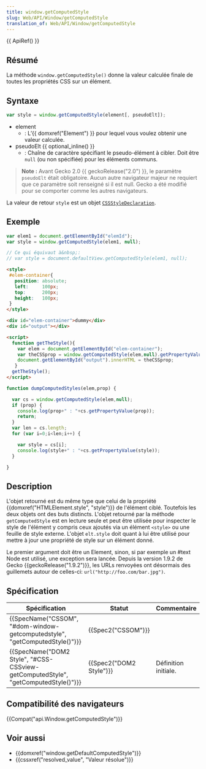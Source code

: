```yaml
---
title: window.getComputedStyle
slug: Web/API/Window/getComputedStyle
translation_of: Web/API/Window/getComputedStyle
---
```

{{ ApiRef() }}

## Résumé

La méthode `window.getComputedStyle()` donne la valeur calculée finale de toutes les propriétés CSS sur un élément.

## Syntaxe

```js
var style = window.getComputedStyle(element[, pseudoElt]);
```

- element
  - : L’{{ domxref("Element") }} pour lequel vous voulez obtenir une valeur calculée.
- pseudoElt {{ optional_inline() }}
  - : Chaîne de caractère spécifiant le pseudo-élément à cibler. Doit être `null` (ou non spécifiée) pour les éléments communs.

> **Note :** Avant Gecko 2.0 {{ geckoRelease("2.0") }}, le paramètre `pseudoElt` était obligatoire. Aucun autre navigateur majeur ne requiert que ce paramètre soit renseigné si il est null. Gecko a été modifié pour se comporter comme les autres navigateurs.

La valeur de retour `style` est un objet [`CSSStyleDeclaration`](/en/DOM/CSSStyleDeclaration).

## Exemple

```js
var elem1 = document.getElementById("elemId");
var style = window.getComputedStyle(elem1, null);

// Ce qui équivaut à&nbsp;:
// var style = document.defaultView.getComputedStyle(elem1, null);
```

```html
<style>
 #elem-container{
   position: absolute;
   left:     100px;
   top:      200px;
   height:   100px;
 }
</style>

<div id="elem-container">dummy</div>
<div id="output"></div>

<script>
  function getTheStyle(){
    var elem = document.getElementById("elem-container");
    var theCSSprop = window.getComputedStyle(elem,null).getPropertyValue("height");
    document.getElementById("output").innerHTML = theCSSprop;
   }
  getTheStyle();
</script>
```

```js
function dumpComputedStyles(elem,prop) {

  var cs = window.getComputedStyle(elem,null);
  if (prop) {
    console.log(prop+" : "+cs.getPropertyValue(prop));
    return;
  }
  var len = cs.length;
  for (var i=0;i<len;i++) {

    var style = cs[i];
    console.log(style+" : "+cs.getPropertyValue(style));
  }

}
```

## Description

L'objet retourné est du même type que celui de la propriété {{domxref("HTMLElement.style", "style")}} de l'élément ciblé. Toutefois les deux objets ont des buts distincts. L'objet retourné par la méthode `getComputedStyle` est en lecture seule et peut être utilisée pour inspecter le style de l'élément y compris ceux ajoutés via un élément `<style>` ou une feuille de style externe. L'objet `elt.style` doit quant à lui être utilisé pour mettre à jour une propriété de style sur un élément donné.

Le premier argument doit être un Element, sinon, si par exemple un #text Node est utilisé, une exception sera lancée. Depuis la version 1.9.2 de Gecko {{geckoRelease("1.9.2")}}, les URLs renvoyées ont désormais des guillemets autour de celles-ci: `url("http://foo.com/bar.jpg")`.

## Spécification

| Spécification                                                                                                            | Statut                           | Commentaire          |
| ------------------------------------------------------------------------------------------------------------------------ | -------------------------------- | -------------------- |
| {{SpecName("CSSOM", "#dom-window-getcomputedstyle", "getComputedStyle()")}}                     | {{Spec2("CSSOM")}}         |                      |
| {{SpecName("DOM2 Style", "#CSS-CSSview-getComputedStyle", "getComputedStyle()")}} | {{Spec2("DOM2 Style")}} | Définition initiale. |

## Compatibilité des navigateurs

{{Compat("api.Window.getComputedStyle")}}

## Voir aussi

- {{domxref("window.getDefaultComputedStyle")}}
- {{cssxref("resolved_value", "Valeur résolue")}}
